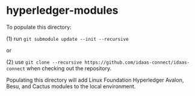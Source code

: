 hyperledger-modules
===================

To populate this directory:

(1) run `git submodule update --init --recursive`

or

(2) use `git clone --recursive https://github.com/idaas-connect/idaas-connect` when checking out the repository.

Populating this directory will add Linux Foundation Hyperledger Avalon, Besu, and Cactus modules to the local environment.
